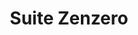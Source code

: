 ---
title: Suite Zenzero
tipologia: Suite Familiare
description: Spazio per tutta la famiglia e tutto ciò che ti aspetti di trovare, un piccolo appartamento con cucina attrezzata, piccolo balcone, camera matrimoniale e bagno, nel soggiorno il divano letto accoglie altri due ospiti
background:
  src: /img/zenzero/DSC_4176.jpg
  alt: Foto camera menta
image: 
    src: /img/zenzero/DSC_4191.jpg
    alt: Foto camera menta
image1: 
    src: /img/zenzero/DSC_4185.jpg
    alt: Foto camera manta
image2: 
    src: /img/zenzero/DSC_4197.jpg
    alt: Foto camera manta
image3: 
    src: /img/zenzero/DSC_4143.jpg
    alt: Foto camera manta
tags: camere
commento: Spazio per tutta la famiglia
---
